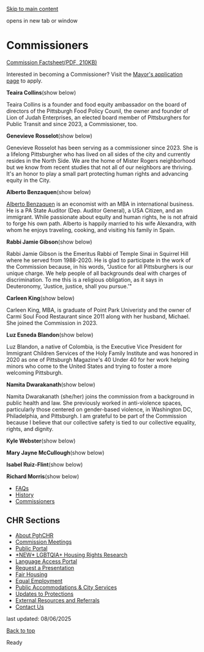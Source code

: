 [Skip to main content](https://www.pittsburghpa.gov/City-Government/Boards-Authorities-Commissions/List-of-Boards-Authorities-Commissions/Commission-on-Human-Relations/About-PghCHR/Commissioners#main-content)

opens in new tab or window

# Commissioners

[Commission Factsheet(PDF, 210KB)](https://www.pittsburghpa.gov/files/assets/city/v/1/bac/documents/chr/19783_commissioners_fact_sheet_20220909.pdf)

Interested in becoming a Commissioner? Visit the [Mayor's application page](https://engage.pittsburghpa.gov/pittsburgh-volunteer-application) to apply.

**Teaira Collins**(show below)

Teaira Collins is a founder and food equity ambassador on the board of directors of the Pittsburgh Food Policy Counil, the owner and founder of Lion of Judah Enterprises, an elected board member of Pittsburghers for Public Transit and since 2023, a Commissioner, too.

**Genevieve Rosselot**(show below)

Genevieve Rosselot has been serving as a commissioner since 2023. She is a lifelong Pittsburgher who has lived on all sides of the city and currently resides in the North Side. We are the home of Mister Rogers neighborhood but we know from recent studies that not all of our neighbors are thriving. It's an honor to play a small part protecting human rights and advancing equity in the City.

**Alberto Benzaquen**(show below)

[Alberto Benzaquen](https://www.linkedin.com/in/albertobenzaquen/) is an economist with an MBA in international business. He is a PA State Auditor (Dep. Auditor General), a USA Citizen, and an immigrant. While passionate about equity and human rights, he is not afraid to forge his own path. Alberto is happily married to his wife Alexandra, with whom he enjoys traveling, cooking, and visiting his family in Spain.

**Rabbi Jamie Gibson**(show below)

Rabbi Jamie Gibson is the Emeritus Rabbi of Temple Sinai in Squirrel Hill where he served from 1988-2020. He is glad to participate in the work of the Commission because, in his words, “Justice for all Pittsburghers is our unique charge. We help people of all backgrounds deal with charges of discrimination. To me this is a religious obligation, as it says in Deuteronomy, 'Justice, justice, shall you pursue.'"

**Carleen King**(show below)

Carleen King, MBA, is graduate of Point Park Univeristy and the owner of Carmi Soul Food Restaurant since 2011 along with her husband, Michael. She joined the Commission in 2023.

**Luz Esneda Blandon**(show below)

Luz Blandon, a native of Colombia, is the Executive Vice President for Immigrant Children Services of the Holy Family Institute and was honored in 2020 as one of Pittsburgh Magazine's 40 Under 40 for her work helping minors who come to the United States and trying to foster a more welcoming Pittsburgh.

**Namita Dwarakanath**(show below)

Namita Dwarakanath (she/her) joins the commission from a background in public health and law. She previously worked in anti-violence spaces, particularly those centered on gender-based violence, in Washington DC, Philadelphia, and Pittsburgh. I am grateful to be part of the Commission because I believe that our collective safety is tied to our collective equality, rights, and dignity.

**Kyle Webster**(show below)

**Mary Jayne McCullough**(show below)

**Isabel Ruiz-Flint**(show below)

**Richard Morris**(show below)

- [FAQs](https://www.pittsburghpa.gov/City-Government/Boards-Authorities-Commissions/List-of-Boards-Authorities-Commissions/Commission-on-Human-Relations/About-PghCHR/FAQs)
- [History](https://www.pittsburghpa.gov/City-Government/Boards-Authorities-Commissions/List-of-Boards-Authorities-Commissions/Commission-on-Human-Relations/About-PghCHR/History-Archive)
- [Commissioners](https://www.pittsburghpa.gov/City-Government/Boards-Authorities-Commissions/List-of-Boards-Authorities-Commissions/Commission-on-Human-Relations/About-PghCHR/Commissioners)

## CHR Sections

- [About PghCHR](https://www.pittsburghpa.gov/City-Government/Boards-Authorities-Commissions/List-of-Boards-Authorities-Commissions/Commission-on-Human-Relations/About-PghCHR)
- [Commission Meetings](https://www.pittsburghpa.gov/City-Government/Boards-Authorities-Commissions/List-of-Boards-Authorities-Commissions/Commission-on-Human-Relations/Commission-Meetings)
- [Public Portal](https://www.pittsburghpa.gov/City-Government/Boards-Authorities-Commissions/List-of-Boards-Authorities-Commissions/Commission-on-Human-Relations/Public-Portal)
- [\*NEW\* LGBTQIA+ Housing Rights Research](https://www.pittsburghpa.gov/City-Government/Boards-Authorities-Commissions/List-of-Boards-Authorities-Commissions/Commission-on-Human-Relations/LGBTQIA-Housing-Rights-Research)
- [Language Access Portal](https://www.pittsburghpa.gov/City-Government/Boards-Authorities-Commissions/List-of-Boards-Authorities-Commissions/Commission-on-Human-Relations/Language-Access-Portal)
- [Request a Presentation](https://www.pittsburghpa.gov/City-Government/Boards-Authorities-Commissions/List-of-Boards-Authorities-Commissions/Commission-on-Human-Relations/Request-a-Presentation)
- [Fair Housing](https://www.pittsburghpa.gov/City-Government/Boards-Authorities-Commissions/List-of-Boards-Authorities-Commissions/Commission-on-Human-Relations/Fair-Housing)
- [Equal Employment](https://www.pittsburghpa.gov/City-Government/Boards-Authorities-Commissions/List-of-Boards-Authorities-Commissions/Commission-on-Human-Relations/Equal-Employment)
- [Public Accommodations & City Services](https://www.pittsburghpa.gov/$b9015858-988c-48a4-9473-7c1903df083e4$/City-Government/Boards-Authorities-Commissions/List-of-Boards-Authorities-Commissions/Commission-on-Human-Relations/Public-Accommodations-City-Services)
- [Updates to Protections](https://www.pittsburghpa.gov/City-Government/Boards-Authorities-Commissions/List-of-Boards-Authorities-Commissions/Commission-on-Human-Relations/Updates-to-Protections)
- [External Resources and Referrals](https://www.pittsburghpa.gov/City-Government/Boards-Authorities-Commissions/List-of-Boards-Authorities-Commissions/Commission-on-Human-Relations/External-Resources-and-Referrals)
- [Contact Us](https://www.pittsburghpa.gov/City-Government/Boards-Authorities-Commissions/List-of-Boards-Authorities-Commissions/Commission-on-Human-Relations/Contact-Us)

last updated: 08/06/2025

[Back to top](https://www.pittsburghpa.gov/City-Government/Boards-Authorities-Commissions/List-of-Boards-Authorities-Commissions/Commission-on-Human-Relations/About-PghCHR/Commissioners#body-top)

Ready
